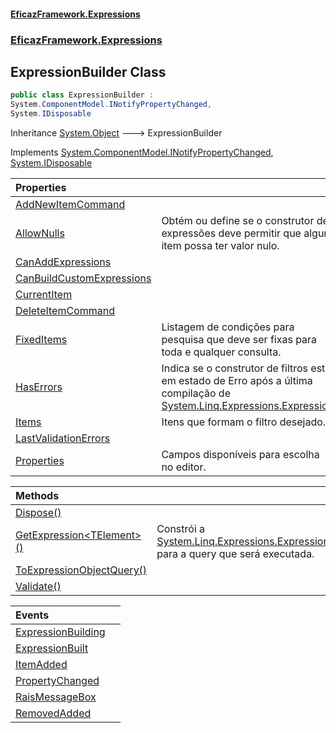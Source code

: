 #### [EficazFramework.Expressions](EficazFrameworkExpressions.md 'EficazFramework Expressions')
### [EficazFramework.Expressions](EficazFrameworkExpressions.md#EficazFramework.Expressions 'EficazFramework.Expressions')

## ExpressionBuilder Class

```csharp
public class ExpressionBuilder :
System.ComponentModel.INotifyPropertyChanged,
System.IDisposable
```

Inheritance [System.Object](https://docs.microsoft.com/en-us/dotnet/api/System.Object 'System.Object') &#129106; ExpressionBuilder

Implements [System.ComponentModel.INotifyPropertyChanged](https://docs.microsoft.com/en-us/dotnet/api/System.ComponentModel.INotifyPropertyChanged 'System.ComponentModel.INotifyPropertyChanged'), [System.IDisposable](https://docs.microsoft.com/en-us/dotnet/api/System.IDisposable 'System.IDisposable')

| Properties | |
| :--- | :--- |
| [AddNewItemCommand](EficazFramework.Expressions/ExpressionBuilder/AddNewItemCommand.md 'EficazFramework.Expressions.ExpressionBuilder.AddNewItemCommand') | |
| [AllowNulls](EficazFramework.Expressions/ExpressionBuilder/AllowNulls.md 'EficazFramework.Expressions.ExpressionBuilder.AllowNulls') | Obtém ou define se o construtor de expressões deve permitir que algum item possa ter valor nulo. |
| [CanAddExpressions](EficazFramework.Expressions/ExpressionBuilder/CanAddExpressions.md 'EficazFramework.Expressions.ExpressionBuilder.CanAddExpressions') | |
| [CanBuildCustomExpressions](EficazFramework.Expressions/ExpressionBuilder/CanBuildCustomExpressions.md 'EficazFramework.Expressions.ExpressionBuilder.CanBuildCustomExpressions') | |
| [CurrentItem](EficazFramework.Expressions/ExpressionBuilder/CurrentItem.md 'EficazFramework.Expressions.ExpressionBuilder.CurrentItem') | |
| [DeleteItemCommand](EficazFramework.Expressions/ExpressionBuilder/DeleteItemCommand.md 'EficazFramework.Expressions.ExpressionBuilder.DeleteItemCommand') | |
| [FixedItems](EficazFramework.Expressions/ExpressionBuilder/FixedItems.md 'EficazFramework.Expressions.ExpressionBuilder.FixedItems') | Listagem de condições para pesquisa que deve ser fixas para toda e qualquer consulta. |
| [HasErrors](EficazFramework.Expressions/ExpressionBuilder/HasErrors.md 'EficazFramework.Expressions.ExpressionBuilder.HasErrors') | Indica se o construtor de filtros está em estado de Erro após a última compilação de [System.Linq.Expressions.Expression](https://docs.microsoft.com/en-us/dotnet/api/System.Linq.Expressions.Expression 'System.Linq.Expressions.Expression') |
| [Items](EficazFramework.Expressions/ExpressionBuilder/Items.md 'EficazFramework.Expressions.ExpressionBuilder.Items') | Itens que formam o filtro desejado. |
| [LastValidationErrors](EficazFramework.Expressions/ExpressionBuilder/LastValidationErrors.md 'EficazFramework.Expressions.ExpressionBuilder.LastValidationErrors') | |
| [Properties](EficazFramework.Expressions/ExpressionBuilder/Properties.md 'EficazFramework.Expressions.ExpressionBuilder.Properties') | Campos disponíveis para escolha no editor. |

| Methods | |
| :--- | :--- |
| [Dispose()](EficazFramework.Expressions/ExpressionBuilder/Dispose().md 'EficazFramework.Expressions.ExpressionBuilder.Dispose()') | |
| [GetExpression&lt;TElement&gt;()](EficazFramework.Expressions/ExpressionBuilder/GetExpression_TElement_().md 'EficazFramework.Expressions.ExpressionBuilder.GetExpression<TElement>()') | Constrói a [System.Linq.Expressions.Expression](https://docs.microsoft.com/en-us/dotnet/api/System.Linq.Expressions.Expression 'System.Linq.Expressions.Expression') para a query que será executada. |
| [ToExpressionObjectQuery()](EficazFramework.Expressions/ExpressionBuilder/ToExpressionObjectQuery().md 'EficazFramework.Expressions.ExpressionBuilder.ToExpressionObjectQuery()') | |
| [Validate()](EficazFramework.Expressions/ExpressionBuilder/Validate().md 'EficazFramework.Expressions.ExpressionBuilder.Validate()') | |

| Events | |
| :--- | :--- |
| [ExpressionBuilding](EficazFramework.Expressions/ExpressionBuilder/ExpressionBuilding.md 'EficazFramework.Expressions.ExpressionBuilder.ExpressionBuilding') | |
| [ExpressionBuilt](EficazFramework.Expressions/ExpressionBuilder/ExpressionBuilt.md 'EficazFramework.Expressions.ExpressionBuilder.ExpressionBuilt') | |
| [ItemAdded](EficazFramework.Expressions/ExpressionBuilder/ItemAdded.md 'EficazFramework.Expressions.ExpressionBuilder.ItemAdded') | |
| [PropertyChanged](EficazFramework.Expressions/ExpressionBuilder/PropertyChanged.md 'EficazFramework.Expressions.ExpressionBuilder.PropertyChanged') | |
| [RaisMessageBox](EficazFramework.Expressions/ExpressionBuilder/RaisMessageBox.md 'EficazFramework.Expressions.ExpressionBuilder.RaisMessageBox') | |
| [RemovedAdded](EficazFramework.Expressions/ExpressionBuilder/RemovedAdded.md 'EficazFramework.Expressions.ExpressionBuilder.RemovedAdded') | |

